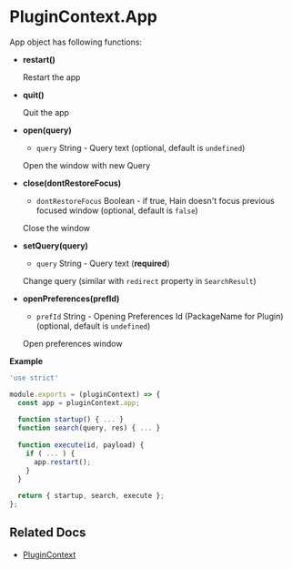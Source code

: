 # PluginContext.App
App object has following functions:
* **restart()**
 
  Restart the app
  
* **quit()**

  Quit the app

* **open(query)**
  - `query` String - Query text (optional, default is `undefined`)

  Open the window with new Query

* **close(dontRestoreFocus)**
  - `dontRestoreFocus` Boolean - if true, Hain doesn't focus previous focused window (optional, default is `false`)

  Close the window
  
* **setQuery(query)**
  - `query` String - Query text (**required**)

  Change query (similar with `redirect` property in `SearchResult`)
  
* **openPreferences(prefId)**
  - `prefId` String - Opening Preferences Id (PackageName for Plugin) (optional, default is `undefined`)

  Open preferences window

**Example**
```javascript
'use strict'

module.exports = (pluginContext) => {
  const app = pluginContext.app;
  
  function startup() { ... }
  function search(query, res) { ... }
  
  function execute(id, payload) {
    if ( ... ) {
      app.restart();
    }
  }
  
  return { startup, search, execute };
};
```

## Related Docs
* [PluginContext](plugin-context.md)

